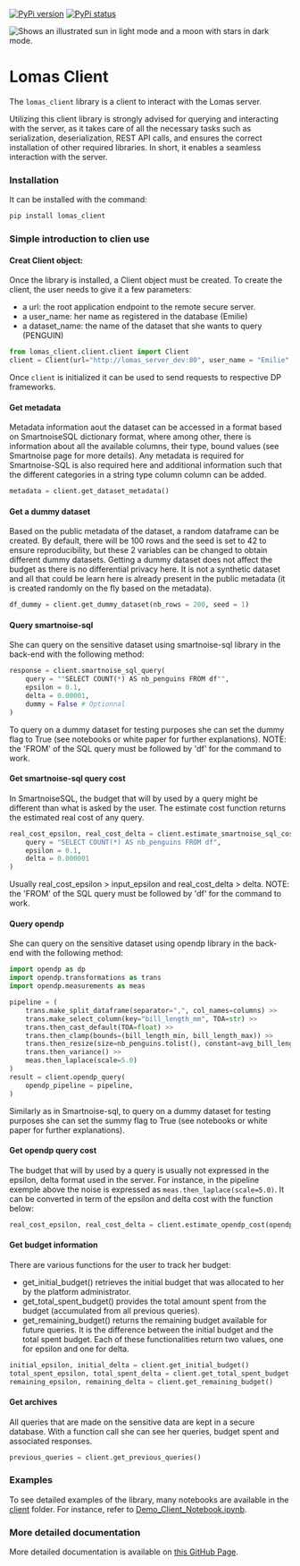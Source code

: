 [![PyPi version](https://img.shields.io/pypi/v/lomas_client.svg)](https://pypi.org/project/lomas_client/)
[![PyPi status](https://img.shields.io/pypi/status/lomas_client.svg)](https://pypi.org/project/lomas_client/)


<picture>
  <source media="(prefers-color-scheme: dark)" srcset="https://github.com/dscc-admin-ch/lomas/blob/wip_322_darkmode-logo/images/lomas_logo_darkmode_txt.png">
  <source media="(prefers-color-scheme: light)" srcset="https://github.com/dscc-admin-ch/lomas/blob/wip_322_darkmode-logo/images/lomas_logo_txt.png">
  <img alt="Shows an illustrated sun in light mode and a moon with stars in dark mode." src="https://user-images.githubusercontent.com/25423296/163456779-a8556205-d0a5-45e2-ac17-42d089e3c3f8.png">
</picture>


# Lomas Client

The `lomas_client` library is a client to interact with the Lomas server.

Utilizing this client library is strongly advised for querying and interacting with the server, as it takes care of all the necessary tasks such as serialization, deserialization, REST API calls, and ensures the correct installation of other required libraries. In short, it enables a seamless interaction with the server.

### Installation
It can be installed with the command:
```python
pip install lomas_client
```

### Simple introduction to clien use

#### Creat Client object:
Once the library is installed, a Client object must be created. To create the client, the user needs to give it a few parameters:
- a url: the root application endpoint to the remote secure server.
- a user_name: her name as registered in the database (Emilie)
- a dataset_name: the name of the dataset that she wants to query (PENGUIN)

```python
from lomas_client.client.client import Client
client = Client(url="http://lomas_server_dev:80", user_name = "Emilie", dataset_name = "PENGUIN")
```
Once `client` is initialized it can be used to send requests to respective DP frameworks.

#### Get metadata
Metadata information aout the dataset can be accessed in a format based on SmartnoiseSQL dictionary format, where among other, there is information about all the available columns, their type, bound values (see Smartnoise page for more details). Any metadata is required for Smartnoise-SQL is also required here and additional information such that the different categories in a string type column column can be added.

```python
metadata = client.get_dataset_metadata()
```

#### Get a dummy dataset
Based on the public metadata of the dataset, a random dataframe can be created. By default, there will be 100 rows and the seed is set to 42 to ensure reproducibility, but these 2 variables can be changed to obtain different dummy datasets.
Getting a dummy dataset does not affect the budget as there is no differential privacy here. It is not a synthetic dataset and all that could be learn here is already present in the public metadata (it is created randomly on the fly based on the metadata).

```python
df_dummy = client.get_dummy_dataset(nb_rows = 200, seed = 1)
```

####  Query smartnoise-sql
She can query on the sensitive dataset using smartnoise-sql library in the back-end with the following method:
```python
response = client.smartnoise_sql_query(
    query = ""SELECT COUNT(*) AS nb_penguins FROM df"",  
    epsilon = 0.1, 
    delta = 0.00001,
    dummy = False # Optionnal
)
```
To query on a dummy dataset for testing purposes she can set the dummy flag to True (see notebooks or white paper for further explanations).
NOTE: the 'FROM' of the SQL query must be followed by 'df' for the command to work.

####  Get smartnoise-sql query cost
In SmartnoiseSQL, the budget that will by used by a query might be different than what is asked by the user. The estimate cost function returns the estimated real cost of any query.
```python
real_cost_epsilon, real_cost_delta = client.estimate_smartnoise_sql_cost(
    query = "SELECT COUNT(*) AS nb_penguins FROM df", 
    epsilon = 0.1, 
    delta = 0.000001
)
```
Usually real_cost_epsilon > input_epsilon and real_cost_delta > delta.
NOTE: the 'FROM' of the SQL query must be followed by 'df' for the command to work.


#### Query opendp
She can query on the sensitive dataset using opendp library in the back-end with the following method:
```python
import opendp as dp
import opendp.transformations as trans
import opendp.measurements as meas

pipeline = (
    trans.make_split_dataframe(separator=",", col_names=columns) >>
    trans.make_select_column(key="bill_length_mm", TOA=str) >>
    trans.then_cast_default(TOA=float) >>
    trans.then_clamp(bounds=(bill_length_min, bill_length_max)) >>
    trans.then_resize(size=nb_penguins.tolist(), constant=avg_bill_length) >>
    trans.then_variance() >>
    meas.then_laplace(scale=5.0)
)
result = client.opendp_query(
    opendp_pipeline = pipeline, 
)
```

Similarly as in Smartnoise-sql, to query on a dummy dataset for testing purposes she can set the summy flag to True (see notebooks or white paper for further explanations).

####  Get opendp query cost
The budget that will by used by a query is usually not expressed in the epsilon, delta format used in the server. For instance, in the pipeline exemple above the noise is expressed as `meas.then_laplace(scale=5.0)`. It can be converted in term of the epsilon and delta cost with the function below:
```python
real_cost_epsilon, real_cost_delta = client.estimate_opendp_cost(opendp_pipeline = pipeline)
```


#### Get budget information
There are various functions for the user to track her budget:
- get\_initial\_budget() retrieves the initial budget that was allocated to her by the platform administrator.
- get\_total\_spent\_budget() provides the total amount spent from the budget (accumulated from all previous queries).
- get\_remaining\_budget() returns the remaining budget available for future queries. It is the difference between the initial budget and the total spent budget.
Each of these functionalities return two values, one for epsilon and one for delta.

```python
initial_epsilon, initial_delta = client.get_initial_budget()
total_spent_epsilon, total_spent_delta = client.get_total_spent_budget()
remaining_epsilon, remaining_delta = client.get_remaining_budget()
```


#### Get archives
All queries that are made on the sensitive data are kept in a secure database. With a function call she can see her queries, budget spent and associated responses.

```python
previous_queries = client.get_previous_queries()
```


### Examples
To see detailed examples of the library, many notebooks are available  in the [client](https://github.com/dscc-admin-ch/lomas/tree/master/client/notebooks) folder. For instance, refer to [Demo_Client_Notebook.ipynb](https://github.com/dscc-admin-ch/lomas/blob/master/client/notebooks/Demo_Client_Notebook.ipynb).


### More detailed documentation
More detailed documentation is available on [this GitHub Page](https://dscc-admin-ch.github.io/lomas-docs/). 